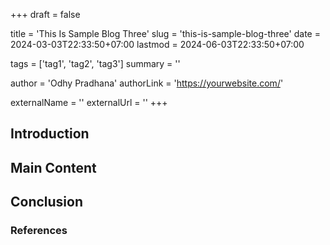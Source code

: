 +++
draft = false

title = 'This Is Sample Blog Three'
slug = 'this-is-sample-blog-three'
date = 2024-03-03T22:33:50+07:00
lastmod = 2024-06-03T22:33:50+07:00

tags = ['tag1', 'tag2', 'tag3']
summary = ''

author = 'Odhy Pradhana'
authorLink = 'https://yourwebsite.com/'

externalName = ''
externalUrl = ''
+++

## Introduction

<!-- Write the introduction here -->

## Main Content

<!-- Write the main content here -->

## Conclusion

<!-- Write the conclusion here -->

### References

<!-- List any references or further readings here -->
